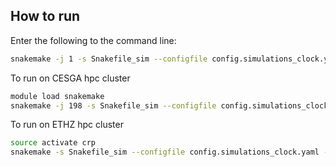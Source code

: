 ## How to run
Enter the following to the command line:
```bash
snakemake -j 1 -s Snakefile_sim --configfile config.simulations_clock.yaml
```

To run on CESGA hpc cluster
```bash
module load snakemake
snakemake -j 198 -s Snakefile_sim --configfile config.simulations_clock.yaml -k --profile ../hpc/slurm &> logs/snakelog.$(date +%Y-%m-%d.%H-%M-%S).out
```


To run on ETHZ hpc cluster
```bash
source activate crp
snakemake -s Snakefile_sim --configfile config.simulations_clock.yaml --use-conda -k --profile ../hpc/lsf &> logs/snakelog.$(date +%Y-%m-%d.%H-%M-%S).out
```
